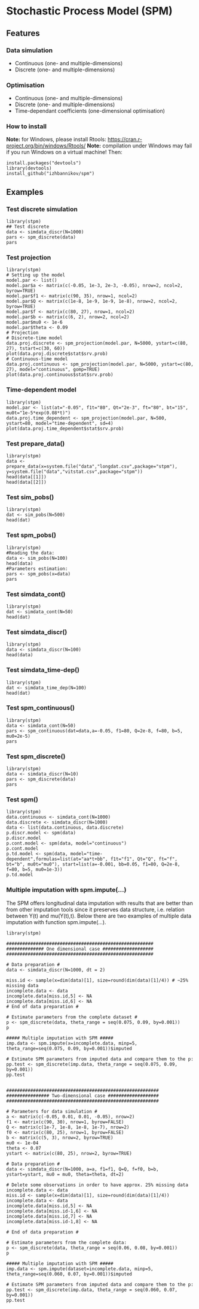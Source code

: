 # Stochastic Process Model (SPM)
## Features
### Data simulation
* Continuous (one- and multiple-dimensions)
* Discrete (one- and multiple-dimensions)

### Optimisation
* Continuous (one- and multiple-dimensions)
* Discrete (one- and multiple-dimensions)
* Time-dependant coefficients (one-dimensional optimisation)

### How to install

**Note:** for Windows, please install Rtools: https://cran.r-project.org/bin/windows/Rtools/
**Note:** compilation under Windows may fail if you run Windows on a virtual machine!
Then:
```
install.packages("devtools")
library(devtools)
install_github("izhbannikov/spm")
```

## Examples

### Test discrete simulation
```
library(stpm)
## Test discrete
data <- simdata_discr(N=1000)
pars <- spm_discrete(data)
pars
```

### Test projection

```
library(stpm)
# Setting up the model
model.par <- list()
model.par$a <- matrix(c(-0.05, 1e-3, 2e-3, -0.05), nrow=2, ncol=2, byrow=TRUE)
model.par$f1 <- matrix(c(90, 35), nrow=1, ncol=2)
model.par$Q <- matrix(c(1e-8, 1e-9, 1e-9, 1e-8), nrow=2, ncol=2, byrow=TRUE)
model.par$f <- matrix(c(80, 27), nrow=1, ncol=2)
model.par$b <- matrix(c(6, 2), nrow=2, ncol=2)
model.par$mu0 <- 1e-6
model.par$theta <- 0.09
# Projection
# Discrete-time model
data.proj.discrete <- spm_projection(model.par, N=5000, ystart=c(80, 27), tstart=c(30, 60))
plot(data.proj.discrete$stat$srv.prob)
# Continuous-time model
data.proj.continuous <- spm_projection(model.par, N=5000, ystart=c(80, 27), model="continuous", gomp=TRUE)
plot(data.proj.continuous$stat$srv.prob)
```

### Time-dependent model
```
library(stpm)
model.par <- list(at="-0.05", f1t="80", Qt="2e-3", ft="80", bt="15", mu0t="1e-5*exp(0.08*t)")
data.proj.time_dependent <- spm_projection(model.par, N=500, ystart=80, model="time-dependent", sd=4)
plot(data.proj.time_dependent$stat$srv.prob)
```

### Test prepare_data()
```
library(stpm)
data <- prepare_data(x=system.file("data","longdat.csv",package="stpm"), y=system.file("data","vitstat.csv",package="stpm"))
head(data[[1]])
head(data[[2]])
```

### Test sim_pobs()

```
library(stpm)
dat <- sim_pobs(N=500)
head(dat)
```

### Test spm_pobs()
```
library(stpm)
#Reading the data:
data <- sim_pobs(N=100)
head(data)
#Parameters estimation:
pars <- spm_pobs(x=data)
pars
```

### Test simdata_cont()
```
library(stpm)
dat <- simdata_cont(N=50)
head(dat)
```

### Test simdata_discr()
```
library(stpm)
data <- simdata_discr(N=100)
head(data)
```

### Test simdata_time-dep()
```
library(stpm)
dat <- simdata_time_dep(N=100)
head(dat)
```

### Test spm_continuous()
```
library(stpm)
data <- simdata_cont(N=50)
pars <- spm_continuous(dat=data,a=-0.05, f1=80, Q=2e-8, f=80, b=5, mu0=2e-5)
pars
```

### Test spm_discrete()
```
library(stpm)
data <- simdata_discr(N=10)
pars <- spm_discrete(data)
pars
```

### Test spm()
```
library(stpm)
data.continuous <- simdata_cont(N=1000)
data.discrete <- simdata_discr(N=1000)
data <- list(data.continuous, data.discrete)
p.discr.model <- spm(data)
p.discr.model
p.cont.model <- spm(data, model="continuous")
p.cont.model
p.td.model <- spm(data, model="time-dependent",formulas=list(at="aa*t+bb", f1t="f1", Qt="Q", ft="f", bt="b", mu0t="mu0"), start=list(a=-0.001, bb=0.05, f1=80, Q=2e-8, f=80, b=5, mu0=1e-3))
p.td.model
```

### Multiple imputation with spm.impute(...)

The SPM offers longitudinal data imputation with results that are better than from other imputation tools since it preserves data structure, i.e. relation between 
Y(t) and mu(Y(t),t). Below there are two examples of multiple data imputation with function spm.impute(...).

```
library(stpm)

#######################################################
############## One dimensional case ###################
#######################################################

# Data preparation #
data <- simdata_discr(N=1000, dt = 2)

miss.id <- sample(x=dim(data)[1], size=round(dim(data)[1]/4)) # ~25% missing data
incomplete.data <- data
incomplete.data[miss.id,5] <- NA
incomplete.data[miss.id,6] <- NA
# End of data preparation #

# Estimate parameters from the complete dataset #
p <- spm_discrete(data, theta_range = seq(0.075, 0.09, by=0.001))
p

##### Multiple imputation with SPM #####
imp.data <- spm.impute(x=incomplete.data, minp=5, theta_range=seq(0.075, 0.09, by=0.001))$imputed

# Estimate SPM parameters from imputed data and compare them to the p:
pp.test <- spm_discrete(imp.data, theta_range = seq(0.075, 0.09, by=0.001))
pp.test


#########################################################
################ Two-dimensional case ###################
#########################################################

# Parameters for data simulation #
a <- matrix(c(-0.05, 0.01, 0.01, -0.05), nrow=2)
f1 <- matrix(c(90, 30), nrow=1, byrow=FALSE)
Q <- matrix(c(1e-7, 1e-8, 1e-8, 1e-7), nrow=2)
f0 <- matrix(c(80, 25), nrow=1, byrow=FALSE)
b <- matrix(c(5, 3), nrow=2, byrow=TRUE)
mu0 <- 1e-04
theta <- 0.07
ystart <- matrix(c(80, 25), nrow=2, byrow=TRUE)

# Data preparation #
data <- simdata_discr(N=1000, a=a, f1=f1, Q=Q, f=f0, b=b, ystart=ystart, mu0 = mu0, theta=theta, dt=2)

# Delete some observations in order to have approx. 25% missing data
incomplete.data <- data
miss.id <- sample(x=dim(data)[1], size=round(dim(data)[1]/4)) 
incomplete.data <- data
incomplete.data[miss.id,5] <- NA
incomplete.data[miss.id-1,6] <- NA
incomplete.data[miss.id,7] <- NA
incomplete.data[miss.id-1,8] <- NA

# End of data preparation #

# Estimate parameters from the complete data:
p <- spm_discrete(data, theta_range = seq(0.06, 0.08, by=0.001))
p

##### Multiple imputation with SPM #####
imp.data <- spm.impute(dataset=incomplete.data, minp=5, theta_range=seq(0.060, 0.07, by=0.001))$imputed

# Estimate SPM parameters from imputed data and compare them to the p:
pp.test <- spm_discrete(imp.data, theta_range = seq(0.060, 0.07, by=0.001))
pp.test
```